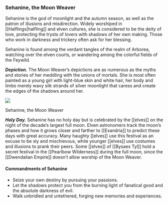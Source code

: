 ### Sehanine, the Moon Weaver

Sehanine is the god of moonlight and the autumn season, as well as the patron of illusions and misdirection. Widely worshiped in [[Halflings|halfling]] and elven cultures, she is considered to be the deity of love, protecting the trysts of lovers with shadows of her own making. Those who work in darkness and trickery often ask for her blessing.

Sehanine is found among the verdant tangles of the realm of Arborea, watching over the elven courts, or wandering among the colorful fields of the Feywild.

**_Depiction._** The Moon Weaver’s depictions are as numerous as the myths and stories of her meddling with the unions of mortals. She is most often painted as a young girl with light-blue skin and white hair, her body and limbs merely wavy silk strands of silver moonlight that caress and create the edges of the shadows around her.

[![](https://media.dndbeyond.com/compendium-images/egtw/yDOyqyOocErRgYJK/01-16.png)](https://media.dndbeyond.com/compendium-images/egtw/yDOyqyOocErRgYJK/01-16.png)

Sehanine, the Moon Weaver

**_Holy Day._** Sehanine has no holy day but is celebrated by the [[elves]] on the night of the decade’s largest full moon. Elven astronomers track the moon’s phases and how it grows closer and farther to [[Exandria]] to predict these days with great accuracy. Many haughty [[elves]] use this festival as an excuse to be sly and mischievous, while younger [[elves]] use costumes and illusions to prank their peers. Some [[elves]] of [[Bysaes Tyl]] hold a secret festival in the [[Pearlbow Wilderness]] during the full moon, since the [[Dwendalian Empire]] doesn’t allow worship of the Moon Weaver.

#### Commandments of Sehanine

-   Seize your own destiny by pursuing your passions.
-   Let the shadows protect you from the burning light of fanatical good and the absolute darkness of evil.
-   Walk unbridled and untethered, forging new memories and experiences.